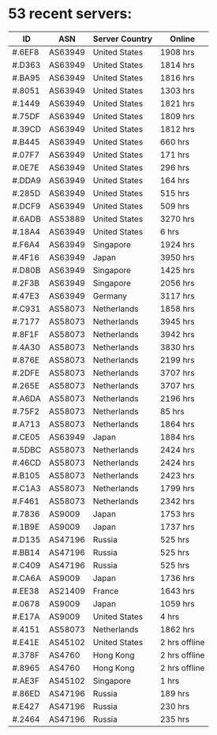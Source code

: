 # 53 recent servers:

| ID | ASN | Server Country | Online |
| ------ | ------ | ------ | ------ |
| #.6EF8 | AS63949 | United States | 1908 hrs |
| #.D363 | AS63949 | United States | 1814 hrs |
| #.BA95 | AS63949 | United States | 1816 hrs |
| #.8051 | AS63949 | United States | 1303 hrs |
| #.1449 | AS63949 | United States | 1821 hrs |
| #.75DF | AS63949 | United States | 1809 hrs |
| #.39CD | AS63949 | United States | 1812 hrs |
| #.B445 | AS63949 | United States | 660 hrs |
| #.07F7 | AS63949 | United States | 171 hrs |
| #.0E7E | AS63949 | United States | 296 hrs |
| #.DDA9 | AS63949 | United States | 164 hrs |
| #.285D | AS63949 | United States | 515 hrs |
| #.DCF9 | AS63949 | United States | 509 hrs |
| #.6ADB | AS53889 | United States | 3270 hrs |
| #.18A4 | AS63949 | United States | 6 hrs |
| #.F6A4 | AS63949 | Singapore | 1924 hrs |
| #.4F16 | AS63949 | Japan | 3950 hrs |
| #.D80B | AS63949 | Singapore | 1425 hrs |
| #.2F3B | AS63949 | Singapore | 2056 hrs |
| #.47E3 | AS63949 | Germany | 3117 hrs |
| #.C931 | AS58073 | Netherlands | 1858 hrs |
| #.7177 | AS58073 | Netherlands | 3945 hrs |
| #.8F1F | AS58073 | Netherlands | 3942 hrs |
| #.4A30 | AS58073 | Netherlands | 3830 hrs |
| #.876E | AS58073 | Netherlands | 2199 hrs |
| #.2DFE | AS58073 | Netherlands | 3707 hrs |
| #.265E | AS58073 | Netherlands | 3707 hrs |
| #.A6DA | AS58073 | Netherlands | 2196 hrs |
| #.75F2 | AS58073 | Netherlands | 85 hrs |
| #.A713 | AS58073 | Netherlands | 1864 hrs |
| #.CE05 | AS63949 | Japan | 1884 hrs |
| #.5DBC | AS58073 | Netherlands | 2424 hrs |
| #.46CD | AS58073 | Netherlands | 2424 hrs |
| #.B105 | AS58073 | Netherlands | 2423 hrs |
| #.C1A3 | AS58073 | Netherlands | 1799 hrs |
| #.F461 | AS58073 | Netherlands | 2342 hrs |
| #.7836 | AS9009 | Japan | 1753 hrs |
| #.1B9E | AS9009 | Japan | 1737 hrs |
| #.D135 | AS47196 | Russia | 525 hrs |
| #.BB14 | AS47196 | Russia | 525 hrs |
| #.C409 | AS47196 | Russia | 525 hrs |
| #.CA6A | AS9009 | Japan | 1736 hrs |
| #.EE38 | AS21409 | France | 1643 hrs |
| #.0678 | AS9009 | Japan | 1059 hrs |
| #.E17A | AS9009 | United States | 4 hrs |
| #.4151 | AS58073 | Netherlands | 1862 hrs |
| #.E41E | AS45102 | United States | 2 hrs offline |
| #.378F | AS4760 | Hong Kong | 2 hrs offline |
| #.8965 | AS4760 | Hong Kong | 2 hrs offline |
| #.AE3F | AS45102 | Singapore | 1 hrs |
| #.86ED | AS47196 | Russia | 189 hrs |
| #.E427 | AS47196 | Russia | 230 hrs |
| #.2464 | AS47196 | Russia | 235 hrs |

